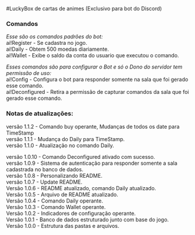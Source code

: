 ﻿#LuckyBox de cartas de animes (Exclusivo para bot do Discord)

### Comandos

<i>Esse são os comandos padrões do bot:</i> <br />
ai!Register - Se cadastra no jogo. <br />
ai!Daily - Obtem 500 moedas diariamente. <br />
ai!Wallet - Exibe o saldo da conta do usuario que executou o comando. <br />

<i>Esses comandos são para configurar o Bot e só o Dono do servidor tem permissão de uso:</i> <br />
ai!Config - Configura o bot para responder somente na sala que foi gerado esse comando. <br />
ai!Deconfigured - Retira a permissão de capturar comandos da sala que foi gerado esse comando. <br />

### Notas de atualizações:

versão 1.1.2 - Comando buy operante, Mudanças de todos os date para TimeStamp <br />
versão 1.1.1 - Mudança do Daily para TimeStamp. <br />
versão 1.1.0 - Atualização no comando Daily. <br />

versão 1.0.10 - Comando Deconfigured ativado com sucesso. <br />
versão 1.0.9 - Sistema de autenticação para responder somente a sala cadastrada no banco de dados. <br />
versão 1.0.8 - Personalizando README. <br />
versão 1.0.7 - Update README. <br />
Versão 1.0.6 - README atualizado, comando Daily atualizado. <br />
Versão 1.0.5 - Arquivo de README atualizado. <br />
Versão 1.0.4 - Comando Daily operante. <br />
Versão 1.0.3 - Comando Wallet operante. <br />
Versão 1.0.2 - Indicadores de configuração operante. <br />
Versão 1.0.1 - Banco de dados estruturado junto com base do jogo. <br />
Versão 1.0.0 - Estrutura das pastas e arquivos. <br />
